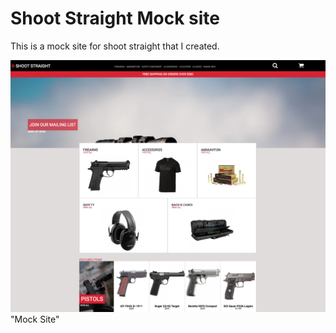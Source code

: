 # Shoot Straight Mock site
This is a mock site for shoot straight that I created.

![image](https://github.com/xtremeelement/shootStraight/raw/master/site.png)"Mock Site"